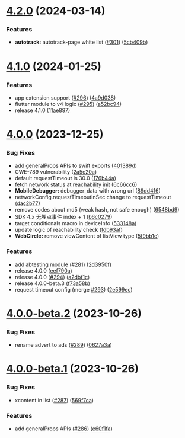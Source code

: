 # [4.2.0](https://github.com/growingio/growingio-sdk-ios-autotracker/compare/4.1.0...4.2.0) (2024-03-14)


### Features

* **autotrack:** autotrack-page white list ([#301](https://github.com/growingio/growingio-sdk-ios-autotracker/issues/301)) ([5cb409b](https://github.com/growingio/growingio-sdk-ios-autotracker/commit/5cb409b7fbabf6256a91670a1bd5db4843f8b1ac))



# [4.1.0](https://github.com/growingio/growingio-sdk-ios-autotracker/compare/4.0.0...4.1.0) (2024-01-25)


### Features

* app extension support ([#296](https://github.com/growingio/growingio-sdk-ios-autotracker/issues/296)) ([4a9d038](https://github.com/growingio/growingio-sdk-ios-autotracker/commit/4a9d038323b68393dd62f9edffd39955a3d85e45))
* flutter module to v4 logic ([#295](https://github.com/growingio/growingio-sdk-ios-autotracker/issues/295)) ([a52bc94](https://github.com/growingio/growingio-sdk-ios-autotracker/commit/a52bc94c31048920ce701edfc13f177e4aa1f14b))
* release 4.1.0 ([11ae897](https://github.com/growingio/growingio-sdk-ios-autotracker/commit/11ae897c407aafb2bd183e9a71c5fbf995fa689c))



# [4.0.0](https://github.com/growingio/growingio-sdk-ios-autotracker/compare/4.0.0-beta.2...4.0.0) (2023-12-25)


### Bug Fixes

* add generalProps APIs to swift exports ([401389d](https://github.com/growingio/growingio-sdk-ios-autotracker/commit/401389d95b53ae79f2692c37ca5d57edb9a909ea))
* CWE-789 vulnerability ([2a5c20a](https://github.com/growingio/growingio-sdk-ios-autotracker/commit/2a5c20a92035e78050f57087c5a7ae0d0ce22287))
* default requestTimeout is 30.0 ([176b44a](https://github.com/growingio/growingio-sdk-ios-autotracker/commit/176b44af1a2a98c71db6741444d70fbe79711e0c))
* fetch network status at reachability init ([6c66cc6](https://github.com/growingio/growingio-sdk-ios-autotracker/commit/6c66cc6bc08ef2dde7af0caa17c5273279a173f8))
* **MobileDebugger:** debugger_data with wrong url ([89dd416](https://github.com/growingio/growingio-sdk-ios-autotracker/commit/89dd41633bbc74c2e8e4c0082bf8bcc36f2dce6d))
* networkConfig.requestTimeoutInSec change to requestTimeout ([dac2b77](https://github.com/growingio/growingio-sdk-ios-autotracker/commit/dac2b77286e89e909c2d9d7323275dd958b4bf7c))
* remove codes about md5 (weak hash, not safe enough) ([6548bd9](https://github.com/growingio/growingio-sdk-ios-autotracker/commit/6548bd9211ecf71248eff17aab07df1ed4e52a3b))
* SDK 4.x 无埋点事件 index + 1 ([b6c0279](https://github.com/growingio/growingio-sdk-ios-autotracker/commit/b6c02790d8a3e1bb82b55c93713161a53bd1409b))
* target conditionals macro in deviceInfo ([533148a](https://github.com/growingio/growingio-sdk-ios-autotracker/commit/533148a1ecacb38afa1819bd7e25e385f97c8104))
* update logic of reachability check ([fdb93af](https://github.com/growingio/growingio-sdk-ios-autotracker/commit/fdb93af8d0bccba558cb54129a5c7e2546f5085a))
* **WebCircle:** remove viewContent of listView type ([5f9bb1c](https://github.com/growingio/growingio-sdk-ios-autotracker/commit/5f9bb1cc6a63c2446bb75acf6c7b88abd78715c9))


### Features

* add abtesting module ([#281](https://github.com/growingio/growingio-sdk-ios-autotracker/issues/281)) ([2d3950f](https://github.com/growingio/growingio-sdk-ios-autotracker/commit/2d3950f0844fde3af1dc26862392bb825c299bef))
* release 4.0.0 ([eef790a](https://github.com/growingio/growingio-sdk-ios-autotracker/commit/eef790a247576dd2a1fb746e992a1d13183f187a))
* release 4.0.0 ([#294](https://github.com/growingio/growingio-sdk-ios-autotracker/issues/294)) ([a2dbf1c](https://github.com/growingio/growingio-sdk-ios-autotracker/commit/a2dbf1ca5bc12ad368eb015bea1da497a26808fe))
* release 4.0.0-beta.3 ([f73a58b](https://github.com/growingio/growingio-sdk-ios-autotracker/commit/f73a58ba26b7bb7022d13bca6f8ac020ea410058))
* request timeout config (merge [#293](https://github.com/growingio/growingio-sdk-ios-autotracker/issues/293)) ([2e599ec](https://github.com/growingio/growingio-sdk-ios-autotracker/commit/2e599ec62dfa099733c5fb97f0a4f4e262d9eb40))



# [4.0.0-beta.2](https://github.com/growingio/growingio-sdk-ios-autotracker/compare/4.0.0-beta.1...4.0.0-beta.2) (2023-10-26)


### Bug Fixes

* rename advert to ads ([#289](https://github.com/growingio/growingio-sdk-ios-autotracker/issues/289)) ([0627a3a](https://github.com/growingio/growingio-sdk-ios-autotracker/commit/0627a3a0b19a24c774c3a5153facf16bdc11fe6c))



# [4.0.0-beta.1](https://github.com/growingio/growingio-sdk-ios-autotracker/compare/4.0.0-beta...4.0.0-beta.1) (2023-10-26)


### Bug Fixes

* xcontent in list ([#287](https://github.com/growingio/growingio-sdk-ios-autotracker/issues/287)) ([569f7ca](https://github.com/growingio/growingio-sdk-ios-autotracker/commit/569f7ca7287a6800b9f89254a97cd4202f93756e))


### Features

* add generalProps APIs ([#286](https://github.com/growingio/growingio-sdk-ios-autotracker/issues/286)) ([e60f1fa](https://github.com/growingio/growingio-sdk-ios-autotracker/commit/e60f1faaf9e50920c5cf5524d4e900fc54d90b3f))



